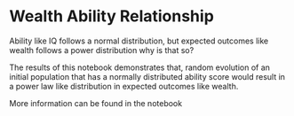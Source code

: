 # Wealth Ability Relationship

Ability like IQ follows a normal distribution, but expected outcomes like wealth follows a power distribution why is that so? 

The results of this notebook demonstrates that, random evolution of an initial population that has a normally distributed ability score would result in a power law like distribution in expected outcomes like wealth.  

More information can be found in the notebook
